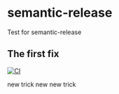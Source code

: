 # semantic-release
Test for semantic-release

## The first fix


[![CI](https://github.com/shampoon/semantic-release/actions/workflows/action.yml/badge.svg)](https://github.com/shampoon/semantic-release/actions/workflows/action.yml)


new trick
new new trick
